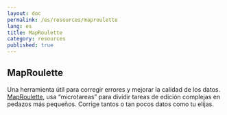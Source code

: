 ```yaml
---
layout: doc
permalink: /es/resources/maproulette 
lang: es
title: MapRoulette
category: resources
published: true
---
```


## MapRoulette

Una herramienta útil para corregir errores y mejorar la calidad de los datos.  [MapRoulette](http://maproulette.org/), usa “microtareas” para dividir tareas de edición complejas en pedazos más pequeños. Corrige tantos o tan pocos datos como tu elijas. 
